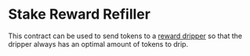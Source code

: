 # Stake Reward Refiller

This contract can be used to send tokens to a [reward dripper](https://github.com/reflexer-labs/geb-lender-first-resort/blob/master/src/AutoRewardDripper.sol) so that the dripper always has an optimal amount of tokens to drip.
